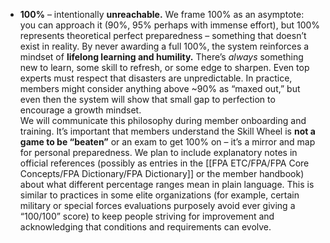 - **100%** – intentionally **unreachable.** We frame 100% as an asymptote: you can approach it (90%, 95% perhaps with immense effort), but 100% represents theoretical perfect preparedness – something that doesn’t exist in reality. By never awarding a full 100%, the system reinforces a mindset of **lifelong learning and humility.** There’s _always_ something new to learn, some skill to refresh, or some edge to sharpen. Even top experts must respect that disasters are unpredictable. In practice, members might consider anything above ~90% as “maxed out,” but even then the system will show that small gap to perfection to encourage a growth mindset.  
We will communicate this philosophy during member onboarding and training. It’s important that members understand the Skill Wheel is **not a game to be “beaten”** or an exam to get 100% on – it’s a mirror and map for personal preparedness. We plan to include explanatory notes in official references (possibly as entries in the [[FPA ETC/FPA/FPA Core Concepts/FPA Dictionary/FPA Dictionary]] or the member handbook) about what different percentage ranges mean in plain language. This is similar to practices in some elite organizations (for example, certain military or special forces evaluations purposely avoid ever giving a “100/100” score) to keep people striving for improvement and acknowledging that conditions and requirements can evolve.